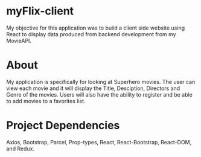 # myFlix-client
<p> My objective for this application was to build a client side website using React to display data produced from backend development from my MovieAPI.</p>

# About 
<p> My application is specifically for looking at Superhero movies. The user can view each movie and it will display the Title, Desciption, Directors and Genre of the movies. Users will also have the ability to register and be able to add movies to a favorites list. </p>

# Project Dependencies
<p> Axios, Bootstrap, Parcel, Prop-types, React, React-Bootstrap, React-DOM, and Redux. </p>
